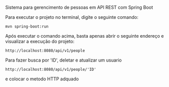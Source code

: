 Sistema para gerencimento de pessoas em API REST com Spring Boot

Para executar o projeto no terminal, digite o seguinte comando:

```shell script
mvn spring-boot:run 
```

Após executar o comando acima, basta apenas abrir o seguinte endereço e visualizar a execução do projeto:

```
http://localhost:8080/api/v1/people
```

Para fazer busca por 'ID', deletar e atualizar um usuario

```
http://localhost:8080/api/v1/people/'ID' 
 ```
e colocar o metodo HTTP adquado 
